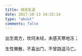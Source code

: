 ```yaml
---
title: 胡言乱语
date: 2017-10-13 14:25:14
type: "about"
comments: false
---
```

出生南方，坎坷未经，未感天寒地冻；

生性懒散，不喜出门，不曾路遥马亡。